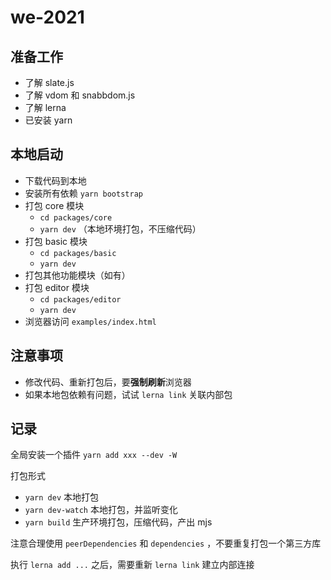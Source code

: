 # we-2021

## 准备工作

- 了解 slate.js
- 了解 vdom 和 snabbdom.js
- 了解 lerna
- 已安装 yarn

## 本地启动

- 下载代码到本地
- 安装所有依赖 `yarn bootstrap`
- 打包 core 模块
  - `cd packages/core`
  - `yarn dev` （本地环境打包，不压缩代码）
- 打包 basic 模块
  - `cd packages/basic`
  - `yarn dev`
- 打包其他功能模块（如有）
- 打包 editor 模块
  - `cd packages/editor`
  - `yarn dev`
- 浏览器访问 `examples/index.html`

## 注意事项

- 修改代码、重新打包后，要**强制刷新**浏览器
- 如果本地包依赖有问题，试试 `lerna link` 关联内部包

## 记录

全局安装一个插件 `yarn add xxx --dev -W`

打包形式
- `yarn dev` 本地打包
- `yarn dev-watch` 本地打包，并监听变化
- `yarn build` 生产环境打包，压缩代码，产出 mjs

注意合理使用 `peerDependencies` 和 `dependencies` ，不要重复打包一个第三方库

执行 `lerna add ...` 之后，需要重新 `lerna link` 建立内部连接
